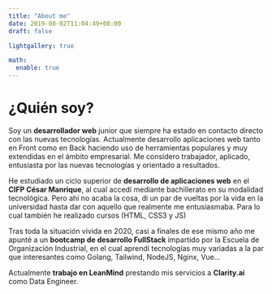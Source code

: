 ```yaml
---
title: "About me"
date: 2019-08-02T11:04:49+08:00
draft: false

lightgallery: true

math:
  enable: true
---
```

# ¿Quién soy?
Soy un **desarrollador web** junior que siempre ha estado en contacto directo con las nuevas tecnologías. Actualmente desarrollo aplicaciones web tanto en Front como en Back haciendo uso de herramientas populares y muy extendidas en el ámbito empresarial. Me considero trabajador, aplicado, entusiasta por las nuevas tecnologías y orientado a resultados.

He estudiado un ciclo superior de **desarrollo de aplicaciones web** en el **CIFP César Manrique**, al cual accedí mediante bachillerato en su modalidad tecnológica. Pero ahí no acaba la cosa, di un par de vueltas por la vida en la universidad hasta dar con aquello que realmente me entusiasmaba. Para lo cual también he realizado cursos (HTML, CSS3 y JS)

Tras toda la situación vivida en 2020, casi a finales de ese mismo año me apunté a un **bootcamp de desarrollo FullStack** impartido por la Escuela de Organización Industrial, en el cual aprendí tecnologías muy variadas a la par que interesantes como Golang, Tailwind, NodeJS, Nginx, Vue...

Actualmente **trabajo en LeanMind** prestando mis servicios a **Clarity.ai** como Data Engineer.